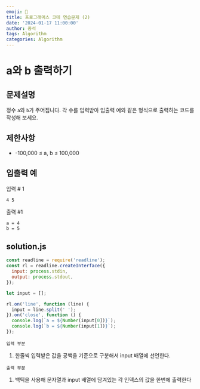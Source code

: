 ```yaml
---
emoji: 📝
title: 프로그래머스 코테 연습문제 (2)
date: '2024-01-17 11:00:00'
author: 중석
tags: Algorithm
categories: Algorithm
---
```


# a와 b 출력하기

## 문제설명

정수 `a`와 `b`가 주어집니다. 각 수를 입력받아 입출력 예와 같은 형식으로 출력하는 코드를 작성해 보세요.

## 제한사항

- -100,000 ≤ a, b ≤ 100,000

## 입출력 예

입력 # 1

```
4 5
```

출력 #1

```
a = 4
b = 5
```

## solution.js

```js
const readline = require('readline');
const rl = readline.createInterface({
  input: process.stdin,
  output: process.stdout,
});

let input = [];

rl.on('line', function (line) {
  input = line.split(' ');
}).on('close', function () {
  console.log(`a = ${Number(input[0])}`);
  console.log(`b = ${Number(input[1])}`);
});
```

`입력 부분`
1) 한줄씩 입력받은 값을 공백을 기준으로 구분해서 input 배열에 선언한다.

`출력 부분`
1) 백틱을 사용해 문자열과 input 배열에 담겨있는 각 인덱스의 값을 한번에 출력한다 
   
```toc
```